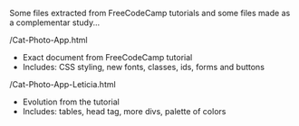 
Some files extracted from FreeCodeCamp tutorials and some files made as a complementar study...

/Cat-Photo-App.html
  * Exact document from FreeCodeCamp tutorial
  * Includes: CSS styling, new fonts, classes, ids, forms and buttons
  
/Cat-Photo-App-Leticia.html
  * Evolution from the tutorial
  * Includes: tables, head tag, more divs, palette of colors

